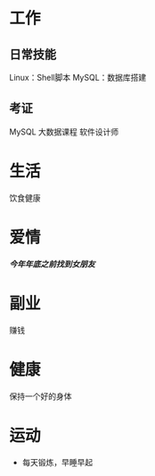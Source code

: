 # 工作
## 日常技能
Linux：Shell脚本
MySQL：数据库搭建


## 考证

MySQL
大数据课程
软件设计师



# 生活
饮食健康


# 爱情
***今年年底之前找到女朋友***


# 副业
赚钱

# 健康
保持一个好的身体


# 运动
- 每天锻炼，早睡早起

